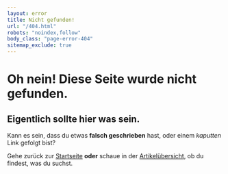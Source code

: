```yaml
---
layout: error
title: Nicht gefunden!
url: "/404.html"
robots: "noindex,follow"
body_class: "page-error-404"
sitemap_exclude: true
---
```


# Oh nein! Diese Seite wurde nicht gefunden.

## Eigentlich sollte hier was sein.

Kann es sein, dass du etwas **falsch geschrieben** hast, oder einem *kaputten* Link gefolgt bist?

Gehe zurück zur [Startseite](/) **oder** schaue in der [Artikelübersicht](/artikel/), ob du findest, was du suchst.
